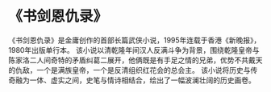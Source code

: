 # 《书剑恩仇录》

  《书剑恩仇录》是金庸创作的首部长篇武侠小说，1995年连载于香港《新晚报》，1980年出版单行本。
  该小说以清乾隆年间汉人反满斗争为背景，围绕乾隆皇帝与陈家洛二人间奇特的矛盾纠葛二展开，他俩既是有手足之情的兄弟，优势不共戴天的仇敌，一个是满族皇帝，一个是反清组织红花会的总会主。
  该小说将历史与传奇融为一体、虚实之间，史笔与情诗相结合，绘出了一幅波澜壮阔的历史画卷。
